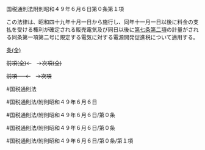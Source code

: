 国税通則法附則昭和４９年６月６日第０条第１項

この法律は、昭和四十九年十月一日から施行し、同年十一月一日以後に料金の支払を受ける権利が確定される販売電気及び同日以後に[第七条第二項](国税通則法＿＿＿＿附則昭和４９年６月６日第７条第２項)の計量がされる同条第一項第二号に規定する電気に対する電源開発促進税について適用する。

[条(全)](国税通則法＿＿＿＿附則昭和４９年６月６日第０条_.md)

~~前項(全)←~~　~~→次項(全)~~

~~前項 　 ←~~　~~→次項~~



#国税通則法

#国税通則法/附則昭和４９年６月６日

#国税通則法/附則昭和４９年６月６日/第０条

#国税通則法/附則昭和４９年６月６日/第０条

#国税通則法/附則昭和４９年６月６日/第０条/第１項

